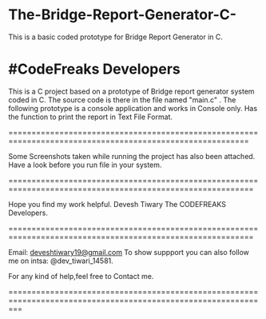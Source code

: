 # The-Bridge-Report-Generator-C-
This is a basic coded  prototype for Bridge Report Generator in C.

#CodeFreaks Developers
=========================================================================================================
This is a C project based on a prototype of Bridge report generator system coded in C.
The source code is there in the file named "main.c" . 
The following prototype is a console application and works in Console only.
Has the function to print the report in Text File Format.

==========================================================================================================

Some Screenshots taken while running the project has also been attached.
Have a look before you run file in your system.

===========================================================================================================

Hope you find my work helpful.
Devesh Tiwary
The CODEFREAKS Developers.

===========================================================================================================

Email: deveshtiwary19@gmail.com
To show suppport you can also follow me on intsa: @dev_tiwari_14581.

For any kind of help,feel free to Contact me.


===============================================================================================================



